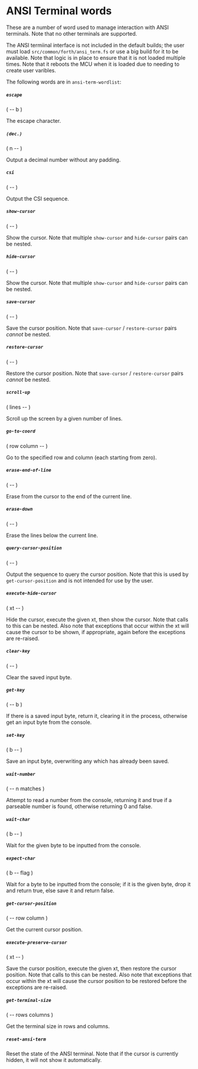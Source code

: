 # ANSI Terminal words

These are a number of word used to manage interaction with ANSI terminals. Note that no other terminals are supported.

The ANSI termiinal interface is not included in the default builds; the user must load `src/common/forth/ansi_term.fs` or use a big build for it to be available. Note that logic is in place to ensure that it is not loaded multiple times. Note that it reboots the MCU when it is loaded due to needing to create user varibles.

The following words are in `ansi-term-wordlist`:

##### `escape`
( -- b )

The escape character.

##### `(dec.)`
( n -- )

Output a decimal number without any padding.

##### `csi`
( -- )

Output the CSI sequence.

##### `show-cursor`
( -- )

Show the cursor. Note that multiple `show-cursor` and `hide-cursor` pairs can be nested.

##### `hide-cursor`
( -- )

Show the cursor. Note that multiple `show-cursor` and `hide-cursor` pairs can be nested.

##### `save-cursor`
( -- )

Save the cursor position. Note that `save-cursor` / `restore-cursor` pairs *cannot* be nested.

##### `restore-cursor`
( -- )

Restore the cursor position. Note that `save-cursor` / `restore-cursor` pairs *cannot* be nested.

##### `scroll-up`
( lines -- )

Scroll up the screen by a given number of lines.

##### `go-to-coord`
( row column -- )

Go to the specified row and column (each starting from zero).

##### `erase-end-of-line`
( -- )

Erase from the cursor to the end of the current line.

##### `erase-down`
( -- )

Erase the lines below the current line.

##### `query-cursor-position`
( -- )

Output the sequence to query the cursor position. Note that this is used by `get-cursor-position` and is not intended for use by the user.

##### `execute-hide-cursor`
( xt -- )

Hide the cursor, execute the given xt, then show the cursor. Note that calls to this can be nested. Also note that exceptions that occur within the xt will cause the cursor to be shown, if appropriate, again before the exceptions are re-raised.

##### `clear-key`
( -- )

Clear the saved input byte.

##### `get-key`
( -- b )

If there is a saved input byte, return it, clearing it in the process, otherwise get an input byte from the console.

##### `set-key`
( b -- )

Save an input byte, overwriting any which has already been saved.

##### `wait-number`
( -- n matches )

Attempt to read a number from the console, returning it and true if a parseable number is found, otherwise returning 0 and false.

##### `wait-char`
( b -- )

Wait for the given byte to be inputted from the console.

##### `expect-char`
( b -- flag )

Wait for a byte to be inputted from the console; if it is the given byte, drop it and return true, else save it and return false.

##### `get-cursor-position`
( -- row column  )

Get the current cursor position.

##### `execute-preserve-cursor`
( xt -- )

Save the cursor position, execute the given xt, then restore the cursor position. Note that calls to this can be nested. Also note that exceptions that occur within the xt will cause the cursor position to be restored before the exceptions are re-raised.

##### `get-terminal-size`
( -- rows columns )

Get the terminal size in rows and columns.

##### `reset-ansi-term`

Reset the state of the ANSI terminal. Note that if the cursor is currently hidden, it will not show it automatically.
